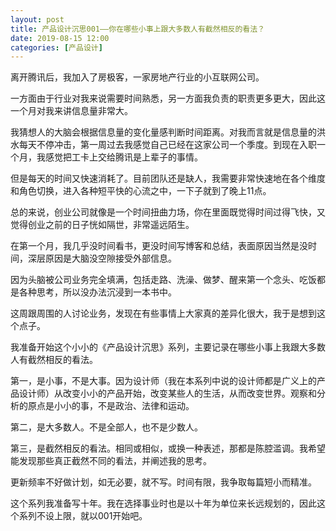 ```yaml
---
layout: post
title: 产品设计沉思001——你在哪些小事上跟大多数人有截然相反的看法？
date: 2019-08-15 12:00
categories: [产品设计]
---
```


离开腾讯后，我加入了房极客，一家房地产行业的小互联网公司。

一方面由于行业对我来说需要时间熟悉，另一方面我负责的职责更多更大，因此这一个月对我来讲信息量非常大。

我猜想人的大脑会根据信息量的变化量感判断时间距离。对我而言就是信息量的洪水每天不停冲击，第一周过去我感觉自己已经在这家公司一个季度。到现在入职一个月，我感觉把工卡上交给腾讯是上辈子的事情。

但是每天的时间又快速消耗了。目前团队还是缺人，我需要非常快速地在各个维度和角色切换，进入各种短平快的心流之中，一下子就到了晚上11点。

总的来说，创业公司就像是一个时间扭曲力场，你在里面既觉得时间过得飞快，又觉得创业之前的日子恍如隔世，非常遥远陌生。

在第一个月，我几乎没时间看书，更没时间写博客和总结，表面原因当然是没时间，深层原因是大脑没空隙接受外部信息。

因为头脑被公司业务完全填满，包括走路、洗澡、做梦、醒来第一个念头、吃饭都是各种思考，所以没办法沉浸到一本书中。

这周跟周围的人讨论业务，发现在有些事情上大家真的差异化很大，我于是想到这个点子。

我准备开始这个小小的《产品设计沉思》系列，主要记录在哪些小事上我跟大多数人有截然相反的看法。

第一，是小事，不是大事。因为设计师（我在本系列中说的设计师都是广义上的产品设计师）从改变小小的产品开始，改变某些人的生活，从而改变世界。观察和分析的原点是小小的事，不是政治、法律和运动。

第二，是大多数人。不是全部人，也不是少数人。

第三，是截然相反的看法。相同或相似，或换一种表述，那都是陈腔滥调。我希望能发现那些真正截然不同的看法，并阐述我的思考。

更新频率不好做计划，如无必要，就不写。时间有限，我争取每篇短小而精准。

这个系列我准备写十年。我在选择事业时也是以十年为单位来长远规划的，因此这个系列不设上限，就以001开始吧。
